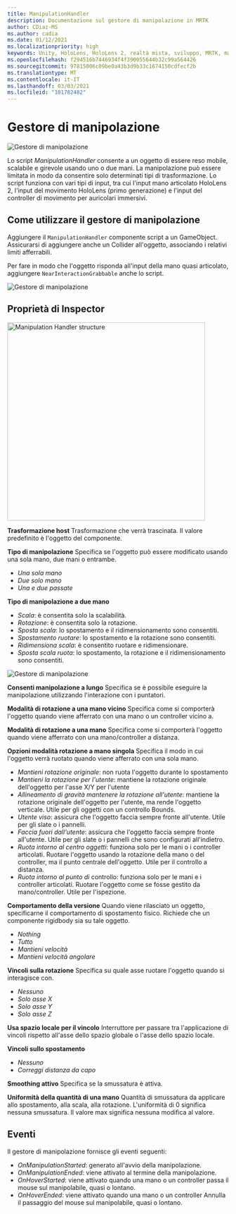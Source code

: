 ```yaml
---
title: ManipulationHandler
description: Documentazione sul gestore di manipolazione in MRTK
author: CDiaz-MS
ms.author: cadia
ms.date: 01/12/2021
ms.localizationpriority: high
keywords: Unity, HoloLens, HoloLens 2, realtà mista, sviluppo, MRTK, manipolazione,
ms.openlocfilehash: f294516b7446934f4f390055644b32c99a564426
ms.sourcegitcommit: 97815006c09be0a43b3d9b33c1674150cdfecf2b
ms.translationtype: MT
ms.contentlocale: it-IT
ms.lasthandoff: 03/03/2021
ms.locfileid: "101782482"
---
```

# <a name="manipulation-handler"></a>Gestore di manipolazione

![Gestore di manipolazione](../images/manipulation-handler/MRTK_Manipulation_Main.png)

Lo script *ManipulationHandler* consente a un oggetto di essere reso mobile, scalabile e girevole usando uno o due mani. La manipolazione può essere limitata in modo da consentire solo determinati tipi di trasformazione. Lo script funziona con vari tipi di input, tra cui l'input mano articolato HoloLens 2, l'input del movimento HoloLens (primo generazione) e l'input del controller di movimento per auricolari immersivi.

## <a name="how-to-use-the-manipulation-handler"></a>Come utilizzare il gestore di manipolazione

Aggiungere il `ManipulationHandler` componente script a un GameObject. Assicurarsi di aggiungere anche un Collider all'oggetto, associando i relativi limiti afferrabili.

Per fare in modo che l'oggetto risponda all'input della mano quasi articolato, aggiungere `NearInteractionGrabbable` anche lo script.

![Gestore di manipolazione](../images/manipulation-handler/MRTK_ManipulationHandler_Howto.png)

## <a name="inspector-properties"></a>Proprietà di Inspector

<img src="../images/manipulation-handler/MRTK_ManipulationHandler_Structure.png" width="450" alt="Manipulation Handler structure">

**Trasformazione host** Trasformazione che verrà trascinata. Il valore predefinito è l'oggetto del componente.

**Tipo di manipolazione** Specifica se l'oggetto può essere modificato usando una sola mano, due mani o entrambe.

* *Una sola mano*
* *Due solo mano*
* *Una e due passate*

**Tipo di manipolazione a due mano**

* *Scala*: è consentita solo la scalabilità.
* *Rotazione*: è consentita solo la rotazione.
* *Sposta scala*: lo spostamento e il ridimensionamento sono consentiti.
* *Spostamento ruotare*: lo spostamento e la rotazione sono consentiti.
* *Ridimensiona scala*: è consentito ruotare e ridimensionare.
* *Sposta scala ruota*: lo spostamento, la rotazione e il ridimensionamento sono consentiti.

![Gestore di manipolazione](../images/manipulation-handler/MRTK_ManipulationHandler_TwoHanded.jpg)

**Consenti manipolazione a lungo** Specifica se è possibile eseguire la manipolazione utilizzando l'interazione con i puntatori.

**Modalità di rotazione a una mano vicino** Specifica come si comporterà l'oggetto quando viene afferrato con una mano o un controller vicino a.

**Modalità di rotazione a una mano** Specifica come si comporterà l'oggetto quando viene afferrato con una mano/controller a distanza.

**Opzioni modalità rotazione a mano singola** Specifica il modo in cui l'oggetto verrà ruotato quando viene afferrato con una sola mano.

* *Mantieni rotazione originale*: non ruota l'oggetto durante lo spostamento
* *Mantieni la rotazione per l'utente*: mantiene la rotazione originale dell'oggetto per l'asse X/Y per l'utente
* *Allineamento di gravità mantenere la rotazione all'utente*: mantiene la rotazione originale dell'oggetto per l'utente, ma rende l'oggetto verticale. Utile per gli oggetti con un controllo Bounds.
* *Utente viso*: assicura che l'oggetto faccia sempre fronte all'utente. Utile per gli slate o i pannelli.
* *Faccia fuori dall'utente*: assicura che l'oggetto faccia sempre fronte all'utente. Utile per gli slate o i pannelli che sono configurati all'indietro.
* *Ruota intorno al centro oggetti*: funziona solo per le mani o i controller articolati. Ruotare l'oggetto usando la rotazione della mano o del controller, ma il punto centrale dell'oggetto. Utile per il controllo a distanza.
* *Ruota intorno al punto di* controllo: funziona solo per le mani e i controller articolati. Ruotare l'oggetto come se fosse gestito da mano/controller. Utile per l'ispezione.

**Comportamento della versione** Quando viene rilasciato un oggetto, specificarne il comportamento di spostamento fisico. Richiede che un componente rigidbody sia su tale oggetto.

* *Nothing*
* *Tutto*
* *Mantieni velocità*
* *Mantieni velocità angolare*

**Vincoli sulla rotazione** Specifica su quale asse ruotare l'oggetto quando si interagisce con.

* *Nessuno*
* *Solo asse X*
* *Solo asse Y*
* *Solo asse Z*

**Usa spazio locale per il vincolo** Interruttore per passare tra l'applicazione di vincoli rispetto all'asse dello spazio globale o l'asse dello spazio locale.

**Vincoli sullo spostamento**

* *Nessuno*
* *Correggi distanza da capo*

**Smoothing attivo** Specifica se la smussatura è attiva.

**Uniformità della quantità di una mano** Quantità di smussatura da applicare allo spostamento, alla scala, alla rotazione. L'uniformità di 0 significa nessuna smussatura. Il valore max significa nessuna modifica al valore.

## <a name="events"></a>Eventi

Il gestore di manipolazione fornisce gli eventi seguenti:

* *OnManipulationStarted*: generato all'avvio della manipolazione.
* *OnManipulationEnded*: viene attivato al termine della manipolazione.
* *OnHoverStarted*: viene attivato quando una mano o un controller passa il mouse sul manipolabile, quasi o lontano.
* *OnHoverEnded*: viene attivato quando una mano o un controller Annulla il passaggio del mouse sul manipolabile, quasi o lontano.

